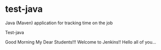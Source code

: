 # test-java
Java (Maven) application for tracking time on the job

Test-java

Good Morning My Dear Students!!! Welcome to Jenkins!!
Hello all of you...
